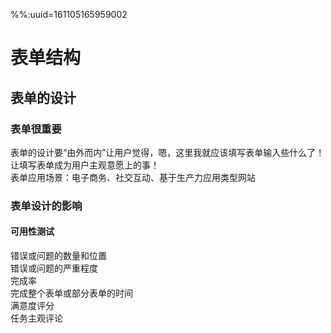 %%:uuid=161105165959002
# 表单结构
## 表单的设计
### 表单很重要
表单的设计要“由外而内”让用户觉得，嗯，这里我就应该填写表单输入些什么了！  
让填写表单成为用户主观意愿上的事！  
表单应用场景：电子商务、社交互动、基于生产力应用类型网站  
 
### 表单设计的影响
#### 可用性测试
错误或问题的数量和位置  
错误或问题的严重程度  
完成率  
完成整个表单或部分表单的时间  
满意度评分  
任务主观评论  
